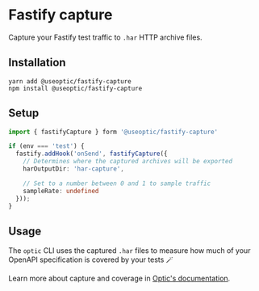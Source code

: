 # Fastify capture
Capture your Fastify test traffic to `.har` HTTP archive files.


## Installation
```
yarn add @useoptic/fastify-capture
npm install @useoptic/fastify-capture
```


## Setup
``` Typescript
import { fastifyCapture } form '@useoptic/fastify-capture'

if (env === 'test') {
  fastify.addHook('onSend', fastifyCapture({
    // Determines where the captured archives will be exported
    harOutputDir: 'har-capture',

    // Set to a number between 0 and 1 to sample traffic
    sampleRate: undefined
  }));
}
```

## Usage
The `optic` CLI uses the captured `.har` files to measure how much of your OpenAPI specification is covered by your tests 🪄

Learn more about capture and coverage in [Optic's documentation](https://www.useoptic.com/docs/fastify#get-a-coverage-report).
